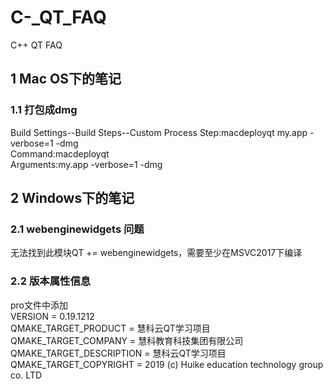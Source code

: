 # C-_QT_FAQ
C++ QT FAQ

## 1 Mac OS下的笔记
### 1.1 打包成dmg
Build Settings--Build Steps--Custom Process Step:macdeployqt my.app -verbose=1 -dmg  
Command:macdeployqt  
Arguments:my.app -verbose=1 -dmg  

## 2 Windows下的笔记
### 2.1 webenginewidgets 问题
无法找到此模块QT += webenginewidgets，需要至少在MSVC2017下编译  
### 2.2 版本属性信息
pro文件中添加   
VERSION = 0.19.1212  
QMAKE_TARGET_PRODUCT = 慧科云QT学习项目  
QMAKE_TARGET_COMPANY = 慧科教育科技集团有限公司  
QMAKE_TARGET_DESCRIPTION = 慧科云QT学习项目  
QMAKE_TARGET_COPYRIGHT = 2019 (c) Huike education technology group co. LTD  


